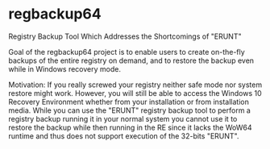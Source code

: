 # regbackup64
Registry Backup Tool Which Addresses the Shortcomings of "ERUNT"

Goal of the regbackup64 project is to enable users to create on-the-fly backups of the entire registry on demand, and to restore the backup even while in Windows recovery mode.

Motivation:
If you really screwed your registry neither safe mode nor system restore might work.
However, you will still be able to access the Windows 10 Recovery Environment whether from your installation or from installation media.
While you can use the "ERUNT" registry backup tool to perform a registry backup running it in your normal system you cannot use it to restore the backup
while then running in the RE since it lacks the WoW64 runtime and thus does not support execution of the 32-bits "ERUNT".
